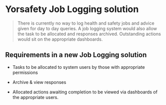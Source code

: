 Yorsafety Job Logging solution
=

>There is currently no way to log health and safety jobs and advice given for day to day queries. A job logging system would also allow the task to be allocated and responses archived. Outstanding actions would sit on the appropriate dashboards.

**Requirements in a new Job Logging solution**
-
+ Tasks to be allocated to system users by those with appropriate permissions
 
+ Archive & view responses

+ Allocated actions awaiting completion to be viewed via dashboards of the appropriate users.
